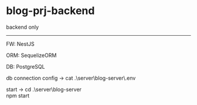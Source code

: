 # blog-prj-backend

backend only
_____________________________
FW:  NestJS

ORM: SequelizeORM

DB:  PostgreSQL


db connection config ->
cat .\server\blog-server\\.env


start ->
cd .\server\blog-server\
npm start
